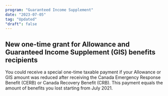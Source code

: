 ```yaml
---
program: "Guaranteed Income Supplement"
date: "2023-07-05"
tag: "Updated"
"draft": false
---
```


## New one-time grant for Allowance and Guaranteed Income Supplement (GIS) benefits recipients

You could receive a special one-time taxable payment if your Allowance or GIS amount was reduced after receiving  the Canada Emergency Response Benefit (CERB) or Canada Recovery Benefit (CRB). This payment equals the amount of benefits you lost starting from July 2021.